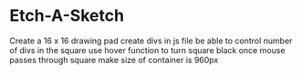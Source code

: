 # Etch-A-Sketch

Create a 16 x 16 drawing pad
create divs in js file
be able to control number of divs in the square
use hover function to turn square black once mouse passes through square
make size of container is 960px